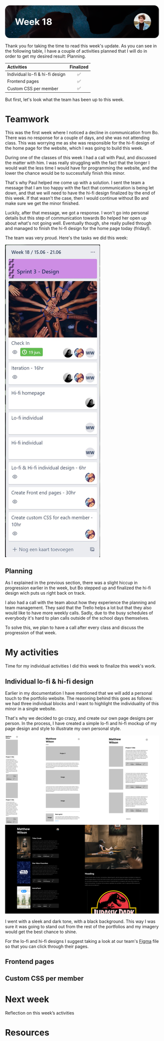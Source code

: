 ![image](https://raw.githubusercontent.com/mwdossantos/portfolio/master/docs/images/week-18.png)

Thank you for taking the time to read this week's update. As you can see in the following table, I have a couple of activities planned that I will do in order to get my desired result: Planning.

| Activities                      | Finalized |
| :------------------------------ | :-------: |
| Individual lo-fi & hi-fi design |    ✅     |
| Frontend pages                  |    ✅     |
| Custom CSS per member           |    ✅     |

But first, let's look what the team has been up to this week.

# Teamwork

This was the first week where I noticed a decline in communication from Bo. There was no response for a couple of days, and she was not attending class. This was worrying me as she was responsible for the hi-fi design of the home page for the website, which I was going to build this week.

During one of the classes of this week I had a call with Paul, and discussed the matter with him. I was really struggling with the fact that the longer I would wait the less time I would have for programming the website, and the lower the chance would be to successfully finish this minor.

That's why Paul helped me come up with a solution. I sent the team a message that I am too happy with the fact that communication is being let down, and that we will need to have the hi-fi design finalized by the end of this week. If that wasn't the case, then I would continue without Bo and make sure we get the minor finished.

Luckily, after that message, we got a response. I won't go into personal details but this step of communication towards Bo helped her open up about what's not going well. Eventually though, she really pulled through and managed to finish the hi-fi design for the home page today (friday!).

The team was very proud. Here's the tasks we did this week:

![image](https://raw.githubusercontent.com/mwdossantos/portfolio/master/docs/images/week-18-trello.jpg)

## Planning

As I explained in the previous section, there was a slight hiccup in progression earlier in the week, but Bo stepped up and finalized the hi-fi design wich puts us right back on track.

I also had a call with the team about how they experience the planning and team management. They said that the Trello helps a lot but that they also would like to have more weekly calls. Sadly, due to the busy schedules of everybody it's hard to plan calls outside of the school days themselves.

To solve this, we plan to have a call after every class and discuss the progression of that week.

# My activities

Time for my individual activities I did this week to finalize this week's work.

## Individual lo-fi & hi-fi design

Earlier in my documentation I have mentioned that we will add a personal touch to the portfolio website. The reasoning behind this goes as follows: we had three individual blocks and I want to highlight the individuality of this minor in a single website.

That's why we decided to go crazy, and create our own page designs per person. In the process, I have created a simple lo-fi and hi-fi mockup of my page design and style to illustrate my own personal style.

![image](https://raw.githubusercontent.com/mwdossantos/portfolio/master/docs/images/matt-lofi.png)
![image](https://raw.githubusercontent.com/mwdossantos/portfolio/master/docs/images/matt-hifi.png)

I went with a sleek and dark tone, with a black background. This way I was sure it was going to stand out from the rest of the portfolios and my imagery would get the best chance to shine.

For the lo-fi and hi-fi designs I suggest taking a look at our team's [Figma](https://www.figma.com/file/HIra3IzK8GgAsaU7MI9ZL7/Minor-4-Portfolio?node-id=79%3A2) file so that you can click through their pages.

## Frontend pages

## Custom CSS per member

# Next week

Reflection on this week’s activities

# Resources
